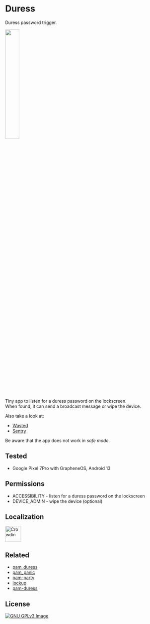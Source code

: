 # Duress

Duress password trigger.

<img 
     src="fastlane/metadata/android/en-US/images/phoneScreenshots/1.png" 
     width="30%" 
     height="30%">

Tiny app to listen for a duress password on the lockscreen.  
When found, it can send a broadcast message or wipe the device.

Also take a look at:
* [Wasted](https://github.com/x13a/Wasted)
* [Sentry](https://github.com/x13a/Sentry)

Be aware that the app does not work in _safe mode_.

## Tested

* Google Pixel 7Pro with GrapheneOS, Android 13

## Permissions

* ACCESSIBILITY - listen for a duress password on the lockscreen
* DEVICE_ADMIN - wipe the device (optional)

## Localization

[<img 
     height="51" 
     src="https://badges.crowdin.net/badge/dark/crowdin-on-light@2x.png" 
     alt="Crowdin">](https://crwd.in/me-lucky-duress)

## Related

* [pam_duress](https://github.com/rafket/pam_duress)
* [pam_panic](https://github.com/pampanic/pam_panic)
* [pam-party](https://github.com/x13a/pam-party)
* [lockup](https://github.com/nekohasekai/lockup)
* [pam-duress](https://github.com/nuvious/pam-duress)

## License

[![GNU GPLv3 Image](https://www.gnu.org/graphics/gplv3-127x51.png)](https://www.gnu.org/licenses/gpl-3.0.en.html)
